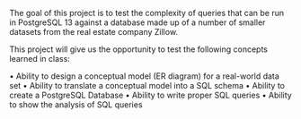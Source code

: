 The goal of this project is to test the complexity of queries that can be run in PostgreSQL 13 against a database made up of a number of smaller datasets from the real estate company Zillow. 
 
This project will give us the opportunity to test the following concepts learned in class: 
	
•	Ability to design a conceptual model (ER diagram) for a real-world data set 
•	Ability to translate a conceptual model into a SQL schema 
•	Ability to create a PostgreSQL Database
•	Ability to write proper SQL queries 
•	Ability to show the analysis of SQL queries
